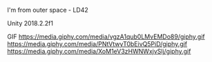 I'm from outer space - LD42

Unity 2018.2.2f1

GIF
https://media.giphy.com/media/vgzA1qub0LMvEMDo89/giphy.gif
https://media.giphy.com/media/PNtVtwyT0bEivQ5PiD/giphy.gif
https://media.giphy.com/media/XoM1eV3zHWNWxjvSlj/giphy.gif